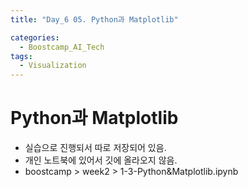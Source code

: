 ```yaml
---
title: "Day_6 05. Python과 Matplotlib"

categories:
  - Boostcamp_AI_Tech
tags:
  - Visualization
---
```

    
# Python과 Matplotlib

- 실습으로 진행되서 따로 저장되어 있음.
- 개인 노트북에 있어서 깃에 올라오지 않음.
- boostcamp > week2 > 1-3-Python&Matplotlib.ipynb